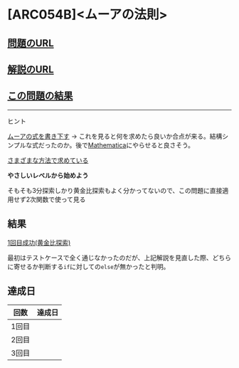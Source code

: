 # \[ARC054B\]\<ムーアの法則\>

## [問題のURL](https://atcoder.jp/contests/arc054/tasks/arc054_b)

## [解説のURL](https://hamukichi.hatenablog.jp/entry/2016/05/22/202730)

## [この問題の結果]()

<!---- 「問題の結果の見方」
 PROBLEMS→問題番号一覧→回答者数→accepted＋言語をセレクトする 
 ---->

-----
ヒント

[ムーアの式を書き下す](https://kyopro.hateblo.jp/entry/2019/04/25/134128)
    → これを見ると何を求めたら良いか合点が来る。結構シンプルな式だったのか。後で[Mathematica](https://ja.wolframalpha.com/)にやらせると良さそう。

[さまざまな方法で求めている](https://hamukichi.hatenablog.jp/entry/2016/05/22/202730)

**やさしいレベルから始めよう**

そもそも3分探索しかり黄金比探索もよく分かってないので、この問題に直接適用せず2次関数で使って見る

## 結果

[1回目成功(黄金比探索)](https://atcoder.jp/contests/arc054/submissions/33426327)

最初はテストケースで全く通じなかったのだが、上記解説を見直した際、どちらに寄せるか判断する```if```に対しての```else```が無かったと判明。

## 達成日

| 回数 | 達成日 |
| --- | ----- |
| 1回目 |  |
| 2回目 |  |
| 3回目 |  |